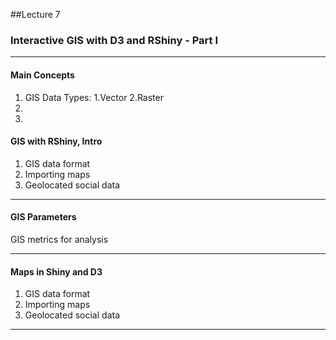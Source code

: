 ##Lecture 7

### Interactive GIS with D3 and RShiny - Part I

----
#### Main Concepts

1. GIS Data Types: 
  1.Vector 
  2.Raster 
2. 
3. 

#### GIS with RShiny, Intro

1. GIS data format
2. Importing maps
3. Geolocated social data

----
#### GIS Parameters

GIS metrics for analysis

----

#### Maps in Shiny and D3

1. GIS data format
2. Importing maps
3. Geolocated social data

----

